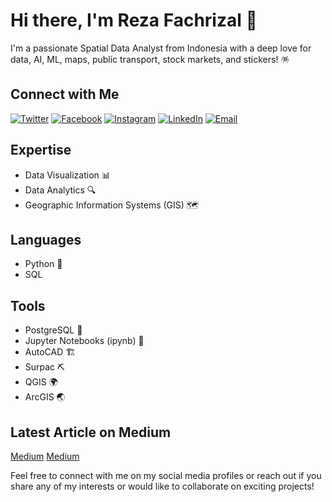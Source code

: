 # Hi there, I'm Reza Fachrizal 👋

I'm a passionate Spatial Data Analyst from Indonesia with a deep love for data, AI, ML, maps, public transport, stock markets, and stickers! 🪅

## Connect with Me
[![Twitter](https://img.shields.io/twitter/follow/yourhandle?style=social)](https://twitter.com/xxfachrizal)
[![Facebook](https://img.shields.io/badge/Facebook-blue)](https://www.facebook.com/profile.php?id=61550052845991)
[![Instagram](https://img.shields.io/badge/Instagram-red)](https://www.instagram.com/fachrezal/)
[![LinkedIn](https://img.shields.io/badge/LinkedIn-blue)](https://www.linkedin.com/in/rfachrizal/)
[![Email](https://img.shields.io/badge/Email-%20your.email@example.com-%23D14836?style=flat&logo=gmail&logoColor=white)](rfachrizal@hotmail.com)

## Expertise
- Data Visualization 📊
- Data Analytics 🔍
- Geographic Information Systems (GIS) 🗺️

## Languages
- Python 🐍
- SQL

## Tools
- PostgreSQL 🐘
- Jupyter Notebooks (ipynb) 📓
- AutoCAD 🏗️
- Surpac ⛏️
- QGIS 🌍
- ArcGIS 🌏

## Latest Article on Medium
[Medium]([https://medium.com/your-username/your-article-url](https://medium.com/@rfachrizal/importing-csv-data-into-postgresql-using-python-aee6b5b11816))
[Medium](https://medium.com/@rfachrizal/accessibility-analysis-mapping-the-proximity-of-hospitals-in-jakarta-using-qneat3-and-python-4463918fcbf9)

Feel free to connect with me on my social media profiles or reach out if you share any of my interests or would like to collaborate on exciting projects!
